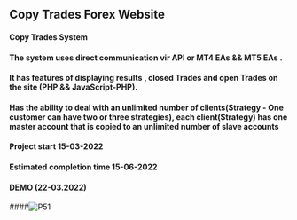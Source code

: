 ## Copy Trades Forex Website
#### Copy Trades System
#### The system uses direct communication vir API or MT4 EAs && MT5 EAs .
#### It has features of displaying results , closed Trades and open Trades on the site (PHP && JavaScript-PHP).
#### Has the ability to deal with an unlimited number of clients(Strategy - One customer can have two or three strategies), each client(Strategy) has one master account that is copied to an unlimited number of slave accounts
#### Project start 15-03-2022
#### Estimated completion time 15-06-2022
#### DEMO (22-03.2022)
####![P51](https://user-images.githubusercontent.com/42383476/159531742-344aaebd-78b4-4987-b537-d9cb73fc9387.png)

####
####
####
